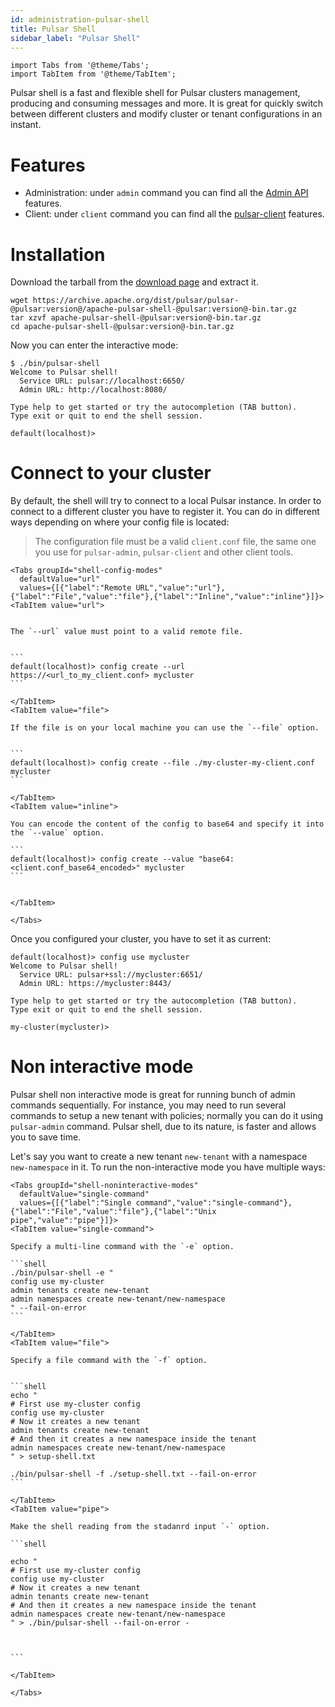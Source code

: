 ```yaml
---
id: administration-pulsar-shell
title: Pulsar Shell
sidebar_label: "Pulsar Shell"
---
```


````mdx-code-block
import Tabs from '@theme/Tabs';
import TabItem from '@theme/TabItem';
````


Pulsar shell is a fast and flexible shell for Pulsar clusters management, producing and consuming messages and more. 
It is great for quickly switch between different clusters and modify cluster or tenant configurations in an instant.


# Features
- Administration: under `admin` command you can find all the [Admin API](admin-api-overview.md) features.
- Client: under `client` command you can find all the [pulsar-client](reference-cli-tools#pulsar-client.md) features.


# Installation

Download the tarball from the [download page](https://pulsar.apache.org/download) and extract it.

```shell
wget https://archive.apache.org/dist/pulsar/pulsar-@pulsar:version@/apache-pulsar-shell-@pulsar:version@-bin.tar.gz
tar xzvf apache-pulsar-shell-@pulsar:version@-bin.tar.gz
cd apache-pulsar-shell-@pulsar:version@-bin.tar.gz
```

Now you can enter the interactive mode:

```shell
$ ./bin/pulsar-shell
Welcome to Pulsar shell!
  Service URL: pulsar://localhost:6650/
  Admin URL: http://localhost:8080/

Type help to get started or try the autocompletion (TAB button).
Type exit or quit to end the shell session.

default(localhost)> 
```


# Connect to your cluster

By default, the shell will try to connect to a local Pulsar instance.
In order to connect to a different cluster you have to register it. You can do in different ways depending on where your config file is located:

> The configuration file must be a valid `client.conf` file, the same one you use for `pulsar-admin`, `pulsar-client` and other client tools.

````mdx-code-block
<Tabs groupId="shell-config-modes"
  defaultValue="url"
  values={[{"label":"Remote URL","value":"url"},{"label":"File","value":"file"},{"label":"Inline","value":"inline"}]}>
<TabItem value="url">


The `--url` value must point to a valid remote file.


```
default(localhost)> config create --url https://<url_to_my_client.conf> mycluster
```

</TabItem>
<TabItem value="file">

If the file is on your local machine you can use the `--file` option.


```
default(localhost)> config create --file ./my-cluster-my-client.conf mycluster
```

</TabItem>
<TabItem value="inline">

You can encode the content of the config to base64 and specify it into the `--value` option.

```
default(localhost)> config create --value "base64:<client.conf_base64_encoded>" mycluster
```


</TabItem>

</Tabs>
````


Once you configured your cluster, you have to set it as current:

```
default(localhost)> config use mycluster
Welcome to Pulsar shell!
  Service URL: pulsar+ssl://mycluster:6651/
  Admin URL: https://mycluster:8443/

Type help to get started or try the autocompletion (TAB button).
Type exit or quit to end the shell session.

my-cluster(mycluster)> 
```

 
# Non interactive mode
Pulsar shell non interactive mode is great for running bunch of admin commands sequentially.
For instance, you may need to run several commands to setup a new tenant with policies; normally you can do it using `pulsar-admin` command.
Pulsar shell, due to its nature, is faster and allows you to save time.

Let's say you want to create a new tenant `new-tenant` with a namespace `new-namespace` in it.
To run the non-interactive mode you have multiple ways: 

````mdx-code-block
<Tabs groupId="shell-noninteractive-modes"
  defaultValue="single-command"
  values={[{"label":"Single command","value":"single-command"},{"label":"File","value":"file"},{"label":"Unix pipe","value":"pipe"}]}>
<TabItem value="single-command">

Specify a multi-line command with the `-e` option. 

```shell
./bin/pulsar-shell -e "
config use my-cluster
admin tenants create new-tenant 
admin namespaces create new-tenant/new-namespace
" --fail-on-error
```

</TabItem>
<TabItem value="file">

Specify a file command with the `-f` option.


```shell
echo "
# First use my-cluster config
config use my-cluster
# Now it creates a new tenant
admin tenants create new-tenant
# And then it creates a new namespace inside the tenant 
admin namespaces create new-tenant/new-namespace
" > setup-shell.txt

./bin/pulsar-shell -f ./setup-shell.txt --fail-on-error
```

</TabItem>
<TabItem value="pipe">

Make the shell reading from the stadanrd input `-` option.

```shell

echo "
# First use my-cluster config
config use my-cluster
# Now it creates a new tenant
admin tenants create new-tenant
# And then it creates a new namespace inside the tenant 
admin namespaces create new-tenant/new-namespace
" > ./bin/pulsar-shell --fail-on-error -



```

</TabItem>

</Tabs>
````